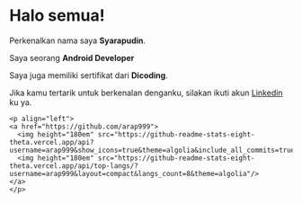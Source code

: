 # Halo semua! 

Perkenalkan nama saya **Syarapudin**.

Saya seorang **Android Developer**


Saya juga memiliki sertifikat dari **Dicoding**.


Jika kamu tertarik untuk berkenalan denganku, silakan ikuti akun [Linkedin](https://www.linkedin.com/Syarap-udin/) ku ya.

    <p align="left">
    <a href="https://github.com/arap999">
      <img height="180em" src="https://github-readme-stats-eight-theta.vercel.app/api?username=arap999&show_icons=true&theme=algolia&include_all_commits=true&count_private=true"/>
      <img height="180em" src="https://github-readme-stats-eight-theta.vercel.app/api/top-langs/?username=arap999&layout=compact&langs_count=8&theme=algolia"/>
    </a>
    </p>
